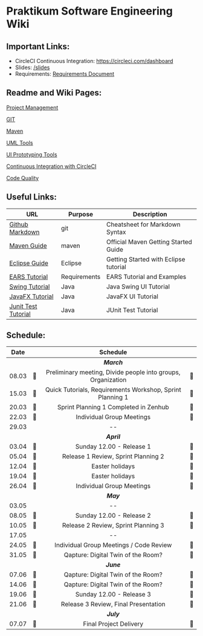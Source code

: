 # Praktikum Software Engineering Wiki


## Important Links:
-  CircleCI Continuous Integration: https://circleci.com/dashboard
- Slides: [/slides](/slides) 
- Requirements: [Requirements Document](/documents/project-requirements.pdf) 


## Readme and Wiki Pages:
[Project Management](/wiki/project-management/README.md)

[GIT](/wiki/git/README.md)

[Maven](/wiki/maven/README.md) 

[UML Tools](/wiki/uml/README.md) 

[UI Prototyping Tools](/wiki/uiprototype/README.md) 

[Continuous Integration with CircleCI](/wiki/circleci/README.md) 

[Code Quality](/wiki/code-quality/README.md) 

## Useful Links:

| URL          | Purpose           | Description  |
| ------------- |-------------| -----|
| [Github Markdown](https://guides.github.com/features/mastering-markdown)     | git          | Cheatsheet for Markdown Syntax |
| [Maven Guide](https://maven.apache.org/guides/getting-started)                            | maven                     | Official Maven Getting Started Guide |
| [Eclipse Guide](https://www.vogella.com/tutorials/Eclipse/article.html)                            | Eclipse                     | Getting Started with Eclipse tutorial |
| [EARS Tutorial](https://www.iaria.org/conferences2013/filesICCGI13/ICCGI_2013_Tutorial_Terzakis.pdf)                            | Requirements                     | EARS Tutorial and Examples |
| [Swing Tutorial](https://www.javatpoint.com/java-swing)                            | Java                     | Java Swing UI Tutorial |
| [JavaFX Tutorial](https://docs.oracle.com/javafx/2/get_started/jfxpub-get_started.htm)                            | Java                     | JavaFX UI Tutorial|
| [Junit Test Tutorial](https://www.vogella.com/tutorials/JUnit/article.html)                            | Java                     | JUnit Test Tutorial|

## Schedule:

|Date||Schedule||
|:---------:|:--------------:|:--------------:|:--------------:|
|||*__March__*||
|08.03|&#x1F536;| Preliminary meeting, Divide people into groups, Organization  &nbsp;&nbsp;&nbsp;&nbsp;&nbsp;     |&#x1F536;|
|15.03|&#x1F536;| Quick Tutorials, Requirements Workshop, Sprint Planning 1 |&#x1F536;|
|20.03|&#x1F4D8;| Sprint Planning 1 Completed in Zenhub |&#x1F4D8;|
|22.03|&#x1F539; |   Individual Group Meetings                                                                    |&#x1F539;|
|29.03| |-- | |                                                                     |
|||*__April__*||
|03.04|&#x1F4D8;| Sunday 12.00 - Release 1 |  &#x1F4D8;|
|05.04|&#x1F536; |Release 1 Review, Sprint Planning 2 |&#x1F536;|
|12.04|&#x1F53A; |Easter holidays |&#x1F53A; |
|19.04|&#x1F53A; |Easter holidays |&#x1F53A; |
|26.04|&#x1F539; |Individual Group Meetings| &#x1F539;|
|||*__May__*||
|03.05||--||
|08.05|&#x1F4D8;| Sunday 12.00 - Release 2 |&#x1F4D8;|
|10.05|&#x1F536;| Release 2 Review, Sprint Planning 3 |&#x1F536;|
|17.05||--||
|24.05|&#x1F539; | Individual Group Meetings / Code Review| &#x1F539;|
|31.05|&#x1F539;| Qapture: Digital Twin of the Room? |&#x1F539;|
|||*__June__*||
|07.06|&#x1F539;| Qapture: Digital Twin of the Room?|&#x1F539;|
|14.06|&#x1F539;|Qapture: Digital Twin of the Room?|&#x1F539;|
|19.06|&#x1F4D8;| Sunday 12.00 - Release 3| &#x1F4D8;|
|21.06|&#x1F536;| Release 3 Review, Final Presentation |&#x1F536;|
|||*__July__*||
|07.07|&#x1F4D8;| Final Project Delivery |&#x1F4D8;|


